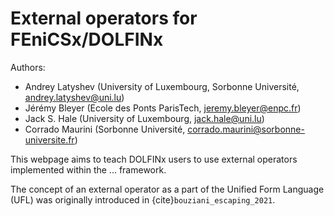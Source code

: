 # External operators for FEniCSx/DOLFINx

Authors:
* Andrey Latyshev (University of Luxembourg, Sorbonne Université, andrey.latyshev@uni.lu)
* Jérémy Bleyer (Ecole des Ponts ParisTech, jeremy.bleyer@enpc.fr)
* Jack S. Hale (University of Luxembourg, jack.hale@uni.lu)
* Corrado Maurini (Sorbonne Université, corrado.maurini@sorbonne-universite.fr)

This webpage aims to teach DOLFINx users to use external operators implemented within the ... framework.

The concept of an external operator as a part of the Unified Form Language (UFL) was originally introduced in {cite}`bouziani_escaping_2021`. 


```{tableofcontents}
```

```{bibliography}
```